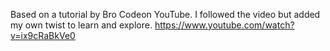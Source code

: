 Based on a tutorial by Bro Codeon YouTube. I followed the video but added my own twist to learn and explore.
https://www.youtube.com/watch?v=ix9cRaBkVe0
